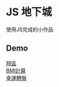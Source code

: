 JS 地下城
=============

使用JS完成的小作品


Demo
------

[時區](https://ken7875.github.io/JS-Challenge/timeZone/time.html)<br>
[BMI計算](https://ken7875.github.io/JS-Challenge/BMI-calculator/bmi.html)<br>
[幸運轉盤](https://ken7875.github.io/JS-Challenge/SpinTheWheel/index.html)

